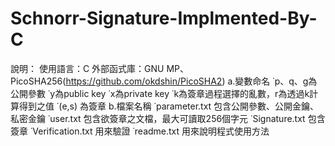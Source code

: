 # Schnorr-Signature-Implmented-By-C
說明：
使用語言：C
外部函式庫：GNU MP、PicoSHA256(https://github.com/okdshin/PicoSHA2)
a.變數命名
	˙p、q、g為公開參數
	˙y為public key
	˙x為private key
	˙k為簽章過程選擇的亂數，r為透過k計算得到之值
	˙(e,s) 為簽章
b.檔案名稱
	˙parameter.txt 包含公開參數、公開金鑰、私密金鑰
	˙user.txt 包含欲簽章之文檔，最大可讀取256個字元
	˙Signature.txt 包含簽章
	˙Verification.txt 用來驗證
	˙readme.txt 用來說明程式使用方法

